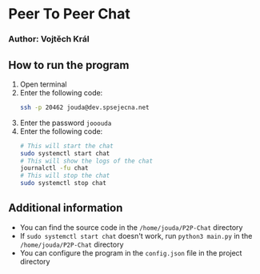 # Peer To Peer Chat
### Author: Vojtěch Král

## How to run the program
1. Open terminal
2. Enter the following code:
    ```bash 
    ssh -p 20462 jouda@dev.spsejecna.net
    ```
3. Enter the password ```jooouda```
4. Enter the following code:
    ```bash
    # This will start the chat 
    sudo systemctl start chat 
    # This will show the logs of the chat
    journalctl -fu chat 
    # This will stop the chat 
    sudo systemctl stop chat
    ```
   
## Additional information
- You can find the source code in the ```/home/jouda/P2P-Chat``` directory
- If `sudo systemctl start chat` doesn't work, run ```python3 main.py``` in the ```/home/jouda/P2P-Chat``` directory
- You can configure the program in the `config.json` file in the project directory
